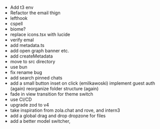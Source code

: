 - Add t3 env
- Refactor the email thign
- lefthook
- cspell
- biome?
- replace icons.tsx with lucide
- verify emal
- add metadata.ts
- add open graph banner etc.
- add createMetadata
- move to src directory
- use bun
- fix rename bug
- add search
pinned chats
- add a small button inset on click (emilkawoski)
implement guest auth (again)
reorganize folder structure (again)
- fade in view transition for theme switch
- use CI/CD
- upgrade zod to v4
- take inspiration from zola.chat and rove, and intern3
- add a global drag and drop dropzone for files
- add a better model switcher,